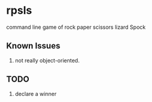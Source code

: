 rpsls
=====
command line game of rock paper scissors lizard Spock


Known Issues
------------
1. not really object-oriented.

TODO
----
1. declare a winner

